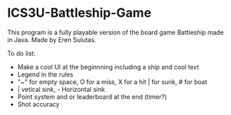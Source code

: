 # ICS3U-Battleship-Game

This program is a fully playable version of the board game Battleship made in Java. Made by Eren Sulutas. 

To do list:  
- Make a cool UI at the beginnning including a ship and cool text 
- Legend in the rules 
- "~" for empty space, O for a miss, X for a hit | for sunk, # for boat 
- | vetical sink, - Horizontal sink
- Point system and or leaderboard at the end (timer?)
- Shot accuracy
